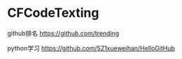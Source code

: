 # CFCodeTexting


github排名 https://github.com/trending

python学习
https://github.com/521xueweihan/HelloGitHub



